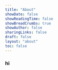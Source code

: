 ```yaml
---
title: "About"
showDate: false
showReadingTime: false
showBreadCrumbs: true
showAuthor: false
sharingLinks: false
draft: false
layout: "about"
toc: false
---
```


### hi
